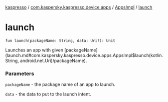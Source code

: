 [kaspresso](../../index.md) / [com.kaspersky.kaspresso.device.apps](../index.md) / [AppsImpl](index.md) / [launch](./launch.md)

# launch

`fun launch(packageName: String, data: Uri?): Unit`

Launches an app with given [packageName](launch.md#com.kaspersky.kaspresso.device.apps.AppsImpl$launch(kotlin.String, android.net.Uri)/packageName).

### Parameters

`packageName` - the package name of an app to launch.

`data` - the data to put to the launch intent.